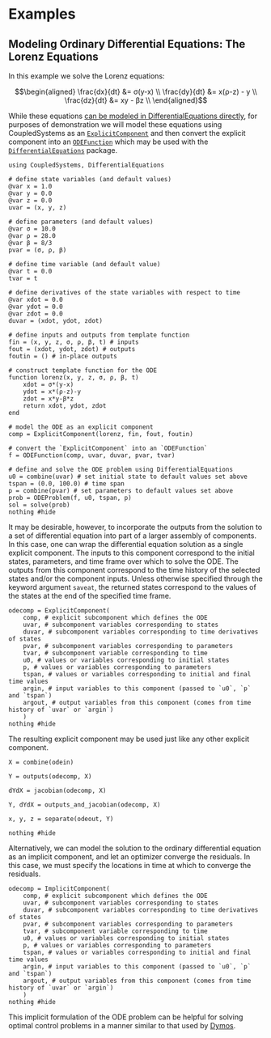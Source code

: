 # Examples

## Modeling Ordinary Differential Equations: The Lorenz Equations

In this example we solve the Lorenz equations:

```math
\begin{aligned}
\frac{dx}{dt} &= σ(y-x) \\
\frac{dy}{dt} &= x(ρ-z) - y \\
\frac{dz}{dt} &= xy - βz \\
\end{aligned}
```

While these equations [can be modeled in DifferentialEquations directly](https://diffeq.sciml.ai/stable/tutorials/ode_example/#Example-2:-Solving-Systems-of-Equations), for purposes of demonstration we will model these equations using CoupledSystems as an [`ExplicitComponent`](@ref) and then convert the explicit component into an [`ODEFunction`](https://diffeq.sciml.ai/stable/features/performance_overloads/#ODEFunction) which may be used with the [`DifferentialEquations`](https://github.com/SciML/DifferentialEquations.jl) package.

```@example lorenz
using CoupledSystems, DifferentialEquations

# define state variables (and default values)
@var x = 1.0
@var y = 0.0
@var z = 0.0
uvar = (x, y, z)

# define parameters (and default values)
@var σ = 10.0
@var ρ = 28.0
@var β = 8/3
pvar = (σ, ρ, β)

# define time variable (and default value)
@var t = 0.0
tvar = t

# define derivatives of the state variables with respect to time
@var xdot = 0.0
@var ydot = 0.0
@var zdot = 0.0
duvar = (xdot, ydot, zdot)

# define inputs and outputs from template function
fin = (x, y, z, σ, ρ, β, t) # inputs
fout = (xdot, ydot, zdot) # outputs
foutin = () # in-place outputs

# construct template function for the ODE
function lorenz(x, y, z, σ, ρ, β, t)
    xdot = σ*(y-x)
    ydot = x*(ρ-z)-y
    zdot = x*y-β*z
    return xdot, ydot, zdot
end

# model the ODE as an explicit component
comp = ExplicitComponent(lorenz, fin, fout, foutin)

# convert the `ExplicitComponent` into an `ODEFunction`
f = ODEFunction(comp, uvar, duvar, pvar, tvar)

# define and solve the ODE problem using DifferentialEquations
u0 = combine(uvar) # set initial state to default values set above
tspan = (0.0, 100.0) # time span
p = combine(pvar) # set parameters to default values set above
prob = ODEProblem(f, u0, tspan, p)
sol = solve(prob)
nothing #hide
```

It may be desirable, however, to incorporate the outputs from the solution to a set of differential equation into part of a larger assembly of components.  In this case, one can wrap the differential equation solution as a single explicit component.  The inputs to this component correspond to the initial states, parameters, and time frame over which to solve the ODE.  The outputs from this component correspond to the time history of the selected states and/or the component inputs.  Unless otherwise specified through the keyword argument `saveat`, the returned states correspond to the values of the states at the end of the specified time frame.

```@example lorenz
odecomp = ExplicitComponent(
    comp, # explicit subcomponent which defines the ODE
    uvar, # subcomponent variables corresponding to states
    duvar, # subcomponent variables corresponding to time derivatives of states
    pvar, # subcomponent variables corresponding to parameters
    tvar, # subcomponent variable corresponding to time
    u0, # values or variables corresponding to initial states
    p, # values or variables corresponding to parameters
    tspan, # values or variables corresponding to initial and final time values
    argin, # input variables to this component (passed to `u0`, `p` and `tspan`)
    argout, # output variables from this component (comes from time history of `uvar` or `argin`)
    )
nothing #hide
```

The resulting explicit component may be used just like any other explicit component.

```@example lorenz
X = combine(odein)

Y = outputs(odecomp, X)

dYdX = jacobian(odecomp, X)

Y, dYdX = outputs_and_jacobian(odecomp, X)

x, y, z = separate(odeout, Y)

nothing #hide
```

Alternatively, we can model the solution to the ordinary differential equation as an implicit component, and let an optimizer converge the residuals.  In this case, we must specify the locations in time at which to converge the residuals.

```@example lorenz
odecomp = ImplicitComponent(
    comp, # explicit subcomponent which defines the ODE
    uvar, # subcomponent variables corresponding to states
    duvar, # subcomponent variables corresponding to time derivatives of states
    pvar, # subcomponent variables corresponding to parameters
    tvar, # subcomponent variable corresponding to time
    u0, # values or variables corresponding to initial states
    p, # values or variables corresponding to parameters
    tspan, # values or variables corresponding to initial and final time values
    argin, # input variables to this component (passed to `u0`, `p` and `tspan`)
    argout, # output variables from this component (comes from time history of `uvar` or `argin`)
    )
nothing #hide
```

This implicit formulation of the ODE problem can be helpful for solving optimal control problems in a manner similar to that used by [Dymos](https://openmdao.github.io/dymos/).
